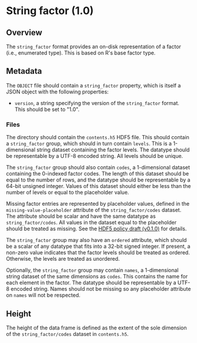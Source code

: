 

# String factor (1.0)

## Overview

The `string_factor` format provides an on-disk representation of a factor (i.e., enumerated type).
This is based on R's base factor type.

## Metadata

The `OBJECT` file should contain a `string_factor` property, which is itself a JSON object with the following properties:

- `version`, a string specifying the version of the `string_factor` format.
  This should be set to "1.0".

### Files

The directory should contain the `contents.h5` HDF5 file.
This should contain a `string_factor` group, which should in turn contain `levels`.
This is a 1-dimensional string dataset containing the factor levels.
The datatype should be representable by a UTF-8 encoded string.
All levels should be unique.

The `string_factor` group should also contain `codes`, a 1-dimensional dataset containing the 0-indexed factor codes. 
The length of this dataset should be equal to the number of rows, and the datatype should be representable by a 64-bit unsigned integer.
Values of this dataset should either be less than the number of levels or equal to the placeholder value.

Missing factor entries are represented by placeholder values, defined in the `missing-value-placeholder` attribute of the `string_factor/codes` dataset.
The attribute should be scalar and have the same datatype as `string_factor/codes`.
All values in the dataset equal to the placeholder should be treated as missing.
See the [HDF5 policy draft (v0.1.0)](https://github.com/ArtifactDB/Bioc-HDF5-policy/tree/v0.1.0) for details.

The `string_factor` group may also have an `ordered` attribute, which should be a scalar of any datatype that fits into a 32-bit signed integer.
If present, a non-zero value indicates that the factor levels should be treated as ordered.
Otherwise, the levels are treated as unordered.

Optionally, the `string_factor` group may contain `names`, a 1-dimensional string dataset of the same dimensions as `codes`.
This contains the name for each element in the factor.
The datatype should be representable by a UTF-8 encoded string.
Names should not be missing so any placeholder attribute on `names` will not be respected.

## Height

The height of the data frame is defined as the extent of the sole dimension of the `string_factor/codes` dataset in `contents.h5`.
